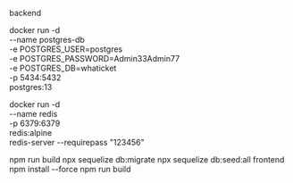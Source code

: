 backend

docker run -d \
  --name postgres-db \
  -e POSTGRES_USER=postgres \
  -e POSTGRES_PASSWORD=Admin33Admin77 \
  -e POSTGRES_DB=whaticket \
  -p 5434:5432 \
  postgres:13

docker run -d \
  --name redis \
  -p 6379:6379 \
  redis:alpine \
  redis-server --requirepass "123456"

npm run build
npx sequelize db:migrate
npx sequelize db:seed:all
frontend
npm install --force
npm run build